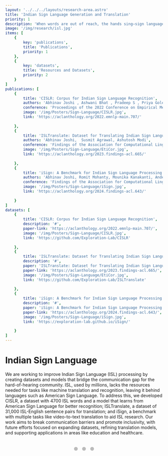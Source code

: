 ```yaml
---
layout: '../../../layouts/research-area.astro'
title: 'Indian Sign Language Generation and Translation'
priority: 1
description: 'When words are out of reach, the hands sing—sign language is the art of giving silence its voice.'
image: '/img/research/isl.jpg'
items: [
    {
        key: 'publications',
        title: 'Publications',
        priority: 1
    },
    {
        key: 'datasets',
        title: 'Resources and Datasets',
        priority: 2
    }
]
publications: [
    {
        title: 'CISLR: Corpus for Indian Sign Language Recognition',
        authors: 'Abhinav Joshi , Ashwani Bhat , Pradeep S , Priya Gole , Shreyansh Agarwal , Shashwat Gupta , Ashutosh Modi',
        conference: 'Proceedings of the 2022 Conference on Empirical Methods in Natural Language Processing',
        image: '/img/Posters/Sign-Language/CISLR.jpg',
        link: 'https://aclanthology.org/2022.emnlp-main.707/'
        
    },
    {
        title: 'ISLTranslate: Dataset for Translating Indian Sign Language',
        authors: 'Abhinav Joshi,  Susmit Agrawal, Ashutosh Modi',
        conference: 'Findings of the Association for Computational Linguistics: ACL 2023',
        image: '/img/Posters/Sign-Language/EtiCor.jpg',
        link: 'https://aclanthology.org/2023.findings-acl.665/'
        
    },
    {
        title: 'iSign: A Benchmark for Indian Sign Language Processing',
        authors: 'Abhinav Joshi, Romit Mohanty, Mounika Kanakanti, Andesha Mangla, Sudeep Choudhary, Monali Barbate ,Ashutosh Modi',
        conference: 'Findings of the Association for Computational Linguistics: ACL 2024',
        image: '/img/Posters/Sign-Language/iSign.jpg',
        link: 'https://aclanthology.org/2024.findings-acl.643/'
        
    }
]
datasets: [
    {
        title: 'CISLR: Corpus for Indian Sign Language Recognition',
        description: '#',
        paper-link: 'https://aclanthology.org/2022.emnlp-main.707/',
        image: '/img/Posters/Sign-Language/CISLR.jpg',
        link: 'https://github.com/Exploration-Lab/CISLR'
        
    },
    {
        title: 'ISLTranslate: Dataset for Translating Indian Sign Language',
        description: '#',
        paper: 'ISLTranslate: Dataset for Translating Indian Sign Language',
        paper-link: 'https://aclanthology.org/2023.findings-acl.665/',
        image: '/img/Posters/Sign-Language/EtiCor.jpg',
        link: 'https://github.com/Exploration-Lab/ISLTranslate'
        
    },
    {
        title: 'iSign: A Benchmark for Indian Sign Language Processing',
        description: '#',
        paper: 'iSign: A Benchmark for Indian Sign Language Processing',
        paper-link: 'https://aclanthology.org/2024.findings-acl.643/',
        image: '/img/Posters/Sign-Language/iSign.jpg',
        link: 'https://exploration-lab.github.io/iSign/'
        
    }
]
---
```


# Indian Sign Language

We are working to improve Indian Sign Language (ISL) processing by creating datasets and models that bridge the communication gap for the hard-of-hearing community. ISL, used by millions, lacks the resources needed for tasks like machine translation and recognition, leaving it behind languages such as American Sign Language. To address this, we developed CISLR, a dataset with 4700 ISL words and a model that learns from American Sign Language for better recognition; ISLTranslate, a dataset of 31,000 ISL-English sentence pairs for translation; and iSign, a benchmark with multiple tasks like video-to-text translation to aid ISL research. Our work aims to break communication barriers and promote inclusivity, with future efforts focused on expanding datasets, refining translation models, and supporting applications in areas like education and healthcare.

<style>
    /* General styling for slideshow */
    .slideshow-container {
        position: relative;
        max-width: 90%;
        margin: 2rem auto;
        text-align: center;
    }

    .slide {
        display: none;
        animation: fade 1.5s ease-in-out;
    }

    .slide img {
        width: auto; /* Set this to 'auto' if you want to maintain aspect ratio */
        max-width: 300px; /* Adjust this to reduce the maximum width */
        height: 400px; /* Set a specific height if needed; adjust to your preference */
        margin: 0 auto;
    }

    .dots {
        text-align: center;
        margin-top: 15px;
    }

    .dot {
        cursor: pointer;
        height: 12px;
        width: 12px;
        margin: 5px;
        background-color: #bbb;
        border-radius: 50%;
        display: inline-block;
    }

    .dot.active {
        background-color: #717171;
    }

    @keyframes fade {
        from {
            opacity: 0.4;
        }
        to {
            opacity: 1;
        }
    }
</style>

<script>
    let currentIndex = 0;

    function showSlides() {
        const slides = document.getElementsByClassName("slide");
        const dots = document.getElementsByClassName("dot");
        for (let i = 0; i < slides.length; i++) {
            slides[i].style.display = "none";
        }
        currentIndex++;
        if (currentIndex > slides.length) currentIndex = 1;
        for (let i = 0; i < dots.length; i++) {
            dots[i].className = dots[i].className.replace(" active", "");
        }
        slides[currentIndex - 1].style.display = "block";
        dots[currentIndex - 1].className += " active";
        setTimeout(showSlides, 3000);
    }

    document.addEventListener("DOMContentLoaded", showSlides);
</script>

<!-- Slideshow -->
<div class="slideshow-container">
    <div class="slide">
        <img src="/img/Posters/Sign-Language/CISLR.jpg" alt="CISLR" loading="lazy">
    </div>
    <div class="slide">
        <img src="/img/Posters/Sign-Language/EtiCor.jpg" alt="ISLTranslate" loading="lazy">
    </div>
    <div class="slide">
        <img src="/img/Posters/Sign-Language/iSign.jpg" alt="iSign" loading="lazy">
    </div>
</div>

<div class="dots">
    <span class="dot" onclick="currentSlide(1)"></span>
    <span class="dot" onclick="currentSlide(2)"></span>
    <span class="dot" onclick="currentSlide(3)"></span>
</div>

